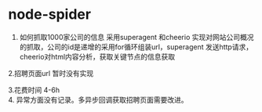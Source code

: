 # node-spider   

1. 如何抓取1000家公司的信息
采用superagent 和cheerio 实现对网站公司概况的抓取，公司的id是递增的采用for循环组装url，superagent 发送http请求，cheerio对html内容分析，获取关键节点的信息获取

2.招聘页面url 暂时没有实现

3.花费时间 4-6h   
4. 异常方面没有记录。多异步回调获取招聘页面需要改进。

